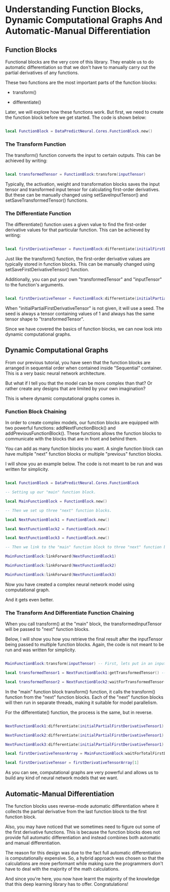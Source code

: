 # Understanding Function Blocks, Dynamic Computational Graphs And Automatic-Manual Differentiation

## Function Blocks

Functional blocks are the very core of this library. They enable us to do automatic differentiation so that we don't have to manually carry out the partial derivatives of any functions.

These two functions are the most important parts of the function blocks:

* transform()

* differentiate()
	
Later, we will explore how these functions work. But first, we need to create the function block before we get started. The code is shown below:

```lua

local FunctionBlock = DataPredictNeural.Cores.FunctionBlock.new()

```

### The Transform Function

The transform() function converts the input to certain outputs. This can be achieved by writing:

```lua

local transformedTensor = FunctionBlock:transform(inputTensor)

```

Typically, the activation, weight and transformation blocks saves the input tensor and transformed input tensor for calculating first-order derivatives. But these can be manually changed using setSaveInputTensor() and setSaveTransformedTensor() functions.

### The Differentiate Function

The differentiate() function uses a given value to find the first-order derivative values for that particular function. This can be achieved by writing:

```lua

local firstDerivativeTensor = FunctionBlock:differentiate(initialFirstDerivativeTensor)

```

Just like the transform() function, the first-order derivative values are typically stored in function blocks. This can be manually changed using setSaveFirstDerivativeTensor() function.

Additionally, you can put your own "transformedTensor" and "inputTensor" to the function's arguments.

```lua

local firstDerivativeTensor = FunctionBlock:differentiate(initialPartialFirstDerivativeTensor, transformedTensor, inputTensorArray)

```

When "initialPartialFirstDerivativeTensor" is not given, it will use a seed. The seed is always a tensor containing values of 1 and always has the same tensor shape to "transformedTensor".

Since we have covered the basics of function blocks, we can now look into dynamic computational graphs.

## Dynamic Computational Graphs

From our previous tutorial, you have seen that the function blocks are arranged in sequential order when contained inside "Sequential" container. This is a very basic neural network architecture.

But what if I tell you that the model can be more complex than that? Or rather create any designs that are limited by your own imagination?

This is where dynamic computational graphs comes in.

### Function Block Chaining

In order to create complex models, our function blocks are equipped with two powerful functions: addNextFunctionBlock() and addPreviousFunctionBlock(). These functions allows the function blocks to communicate with the blocks that are in front and behind them.

You can add as many function blocks you want. A single function block can have multiple "next" function blocks or multiple "previous" function blocks.

I will show you an example below. The code is not meant to be run and was written for simplicity.

```lua

local FunctionBlock = DataPredictNeural.Cores.FunctionBlock

-- Setting up our "main" function block.

local MainFunctionBlock = FunctionBlock.new()

-- Then we set up three "next" function blocks.

local NextFunctionBlock1 = FunctionBlock.new()

local NextFunctionBlock2 = FunctionBlock.new()

local NextFunctionBlock3 = FunctionBlock.new()

-- Then we link to the "main" function block to three "next" function blocks.

MainFunctionBlock:linkForward(NextFunctionBlock1)

MainFunctionBlock:linkForward(NextFunctionBlock2)

MainFunctionBlock:linkForward(NextFunctionBlock3)

```

Now you have created a complex neural network model using computational graph.

And it gets even better.

### The Transform And Differentiate Function Chaining

When you call transform() at the "main" block, the transformedInputTensor will be passed to "next" function blocks.

Below, I will show you how you retrieve the final result after the inputTensor being passed to multiple function blocks. Again, the code is not meant to be run and was written for simplicity.

```lua

MainFunctionBlock:transform(inputTensor) -- First, lets put in an inputTensor.

local transformedTensor1 = NextFunctionBlock1:getTransformedTensor() -- This is the first way to get the final result.

local transformedTensor2 = NextFunctionBlock2:waitForTransformedTensor() -- You can also wait for it to be available if you expect the calculation time to be long.

```

In the "main" function block transform() function, it calls the transform() function from the "next" function blocks. Each of the "next" function blocks will then run in separate threads, making it suitable for model parallelism.

For the differentiate() function, the process is the same, but in reverse.

```lua

NextFunctionBlock1:differentiate(initialPartialFirstDerivativeTensor1) -- Let's differentiate three different tensors.

NextFunctionBlock2:differentiate(initialPartialFirstDerivativeTensor1)

NextFunctionBlock3:differentiate(initialPartialFirstDerivativeTensor1)

local firstDerivativeTensorArray = MainFunctionBlock:waitForTotalFirstDerivativeTensorArray() -- Wait for the first derivative tensor.

local firstDerivativeTensor = firstDerivativeTensorArray[1]

```

As you can see, computational graphs are very powerful and allows us to build any kind of neural network models that we want.

## Automatic-Manual Differentiation

The function blocks uses reverse-mode automatic differentiation where it collects the partial derivative from the last function block to the first function block.

Also, you may have noticed that we sometimes need to figure out some of the first derivative functions. This is because the function blocks does not provide full automatic differentiation and instead combines both automatic and manual differentiation.

The reason for this design was due to the fact full automatic differentiation is computationally expensive. So, a hybrid approach was chosen so that the calculations are more performant while making sure the programmers don't have to deal with the majority of the math calculations.

And since you're here, you now have learnt the majority of the knowledge that this deep learning library has to offer. Congratulations!
